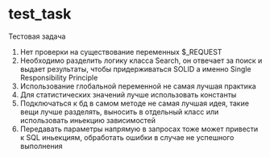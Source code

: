 # test_task
Тестовая задача


1. Нет проверки на существование переменных $_REQUEST
2. Необходимо разделить логику класса Search, он отвечает за поиск и выдает результаты, чтобы придерживаться SOLID
а именно Single Responsibility Principle
3. Использование глобальной переменной не самая лучшая практика
4. Для статистических значений лучше использовать константы
5. Подключаться к бд в самом методе не самая лучшая идея, такие вещи лучше разделять, выносить в отдельный класс или использовать иньекцию зависимостей
6. Передавать параметры напрямую в запросах тоже может привести к SQL иньекциям, обработать ошибки в случае не успешного выполнения


